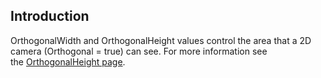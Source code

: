## Introduction

OrthogonalWidth and OrthogonalHeight values control the area that a 2D camera (Orthogonal = true) can see. For more information see the [OrthogonalHeight page](/documentation/api/flatredball/camera/orthogonalheight.md).
